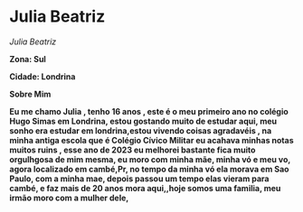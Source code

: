 <H1>Julia Beatriz</H1> 

<p> <em>Julia Beatriz </em> </p>
<strong>Zona: Sul<strong></m></p>

<html> Cidade: Londrina </html>

 <p>  Sobre Mim </strong> </p>
 <p>  Eu me chamo Julia , tenho 16 anos , este é o meu primeiro ano no colégio Hugo Simas em Londrina, estou gostando muito de estudar aqui, meu sonho era estudar em londrina,estou vivendo coisas agradavéis , na minha antiga escola que é Colégio Cívico Militar eu acahava minhas notas muitos ruins , esse ano de 2023 eu melhorei bastante fica muito orgulhgosa de mim mesma, eu moro com minha mãe, minha vó e meu vo, agora localizado em cambé,Pr, no tempo da minha vó ela morava em Sao Paulo, com a minha mae, depois passou um tempo elas vieram para cambé, e faz mais de 20 anos mora aqui,,hoje somos uma familia, meu irmão moro com a mulher dele,  </p>

